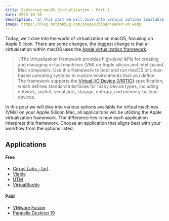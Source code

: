 ```yaml
---
title: Exploring macOS Virtualization - Part 1
date: 2023-10-10
description: 'In this post we will dive into various options available for virtual machines (VMs) on your Applie Silicon Mac'
image: https://blog.motionbug.com/images/blog/header-vm.webp
---
```



Today, we’ll dive into the world of virtualization on macOS, focusing on Apple Silicon. There are some changes, the biggest change is that all virtualisation within macOS uses the [Apple virtualization framework](https://developer.apple.com/documentation/virtualization).


> 💡The Virtualization framework provides high-level APIs for creating
> and managing virtual machines (VM) on Apple silicon and Intel-based
> Mac computers. Use this framework to boot and run macOS or Linux-based
> operating systems in custom environments that you define. The
> framework supports the [Virtual I/O Device
> (VIRTIO)](https://docs.oasis-open.org/virtio/virtio/v1.1/csprd01/virtio-v1.1-csprd01.html)
> specification, which defines standard interfaces for many device
> types, including network, socket, serial port, storage, entropy, and
> memory-balloon devices.

In this post we will dive into various options available for virtual machines (VMs) on your Applie Silicon Mac, all applicaitons will be utilizing the Apple virtualization framework. The difference lies in how each application interprets this framework. Choose an application that aligns best with your workflow from the options listed.

## Applications
#### Free
- [Cirrus Labs - tart ](https://tart.run/)
- [Viable](https://eclecticlight.co/2022/07/14/introducing-viable-to-virtualise-macos-on-apple-silicon-macs/)
- [UTM](https://github.com/utmapp/UTM)
- [VirtualBuddy](https://github.com/insidegui/VirtualBuddy#virtualbuddy)
#### Paid
- [VMware Fusion](https://www.vmware.com/products/fusion.html) 
- [Paralells Desktop 19](https://www.parallels.com/)